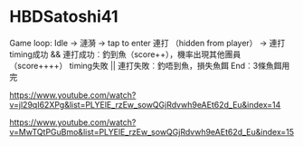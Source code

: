 # HBDSatoshi41

Game loop:
Idle -> 漣漪 -> tap to enter 連打 （hidden from player） -> 連打
timing成功 && 連打成功︰釣到魚（score++），機率出現其他團員（score++++）
timing失敗 || 連打失敗︰釣唔到魚，損失魚餌
End︰3條魚餌用完

https://www.youtube.com/watch?v=jl29qI62XPg&list=PLYElE_rzEw_sowQGjRdvwh9eAEt62d_Eu&index=14

https://www.youtube.com/watch?v=MwTQtPGuBmo&list=PLYElE_rzEw_sowQGjRdvwh9eAEt62d_Eu&index=15